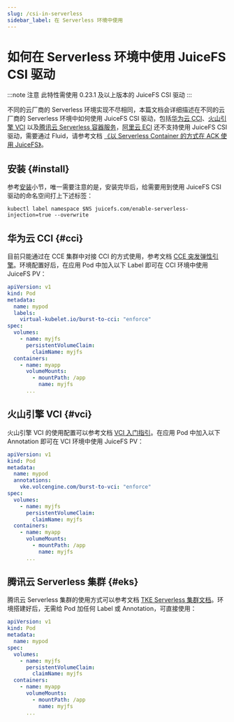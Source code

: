 ```yaml
---
slug: /csi-in-serverless
sidebar_label: 在 Serverless 环境中使用
---
```


# 如何在 Serverless 环境中使用 JuiceFS CSI 驱动

:::note 注意
此特性需使用 0.23.1 及以上版本的 JuiceFS CSI 驱动
:::

不同的云厂商的 Serverless 环境实现不尽相同，本篇文档会详细描述在不同的云厂商的 Serverless 环境中如何使用 JuiceFS CSI 驱动，包括[华为云 CCI](https://www.huaweicloud.com/product/cci.html)、[火山引擎 VCI](https://www.volcengine.com/theme/1224494-D-7-1)
以及[腾讯云 Serverless 容器服务](https://cloud.tencent.com/product/tkeserverless)，[阿里云 ECI](https://www.aliyun.com/product/eci) 还不支持使用 JuiceFS CSI 驱动，需要通过 Fluid，请参考文档 [《以 Serverless Container 的方式在 ACK 使用 JuiceFS》](https://juicefs.com/docs/zh/cloud/kubernetes/use_in_eci)。

## 安装 {#install}

参考[安装](../getting_started.md#sidecar)小节，唯一需要注意的是，安装完毕后，给需要用到使用 JuiceFS CSI 驱动的命名空间打上下述标签：

```shell
kubectl label namespace $NS juicefs.com/enable-serverless-injection=true --overwrite
```

## 华为云 CCI {#cci}

目前只能通过在 CCE 集群中对接 CCI 的方式使用，参考文档 [CCE 突发弹性引擎](https://support.huaweicloud.com/usermanual-cce/cce_10_0135.html)。环境配置好后，在应用 Pod 中加入以下 Label 即可在 CCI 环境中使用 JuiceFS PV：

```yaml {6}
apiVersion: v1
kind: Pod
metadata:
  name: mypod
  labels:
    virtual-kubelet.io/burst-to-cci: "enforce"
spec:
  volumes:
    - name: myjfs
      persistentVolumeClaim:
        claimName: myjfs
  containers:
    - name: myapp
      volumeMounts:
        - mountPath: /app
          name: myjfs
      ...
```

## 火山引擎 VCI {#vci}

火山引擎 VCI 的使用配置可以参考文档 [VCI 入门指引](https://www.volcengine.com/docs/6460/110394)。在应用 Pod 中加入以下 Annotation 即可在 VCI 环境中使用 JuiceFS PV：

```yaml {6}
apiVersion: v1
kind: Pod
metadata:
  name: mypod
  annotations:
    vke.volcengine.com/burst-to-vci: "enforce"
spec:
  volumes:
    - name: myjfs
      persistentVolumeClaim:
        claimName: myjfs
  containers:
    - name: myapp
      volumeMounts:
        - mountPath: /app
          name: myjfs
      ...
```

## 腾讯云 Serverless 集群 {#eks}

腾讯云 Serverless 集群的使用方式可以参考文档 [TKE Serverless 集群文档](https://cloud.tencent.com/document/product/457/39813)。环境搭建好后，无需给 Pod 加任何 Label 或 Annotation，可直接使用：

```yaml
apiVersion: v1
kind: Pod
metadata:
  name: mypod
spec:
  volumes:
    - name: myjfs
      persistentVolumeClaim:
        claimName: myjfs
  containers:
    - name: myapp
      volumeMounts:
        - mountPath: /app
          name: myjfs
      ...
```
